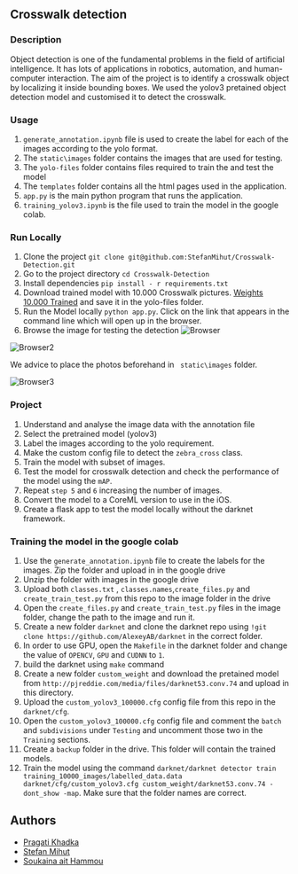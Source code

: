 
## Crosswalk detection 

### Description  
Object detection is one of the fundamental problems in the field of artificial intelligence. It has lots of applications in robotics, automation, and human-computer interaction. The aim of the project is to identify a crosswalk object by localizing it inside bounding boxes. We used the yolov3 pretained object detection model and customised it to detect the crosswalk. 

### Usage
1. `generate_annotation.ipynb` file is used to create the label for each of the images according to the yolo format.
2. The `static\images` folder contains the images that are used for testing.
3. The `yolo-files` folder contains files required to train the and test the model
4. The `templates` folder contains all the html pages used in the application.
5. `app.py` is the main python program that runs the application.
6. `training_yolov3.ipynb` is the file used to train the model in the google colab.

### Run Locally  
1. Clone the project  `git clone git@github.com:StefanMihut/Crosswalk-Detection.git`
2. Go to the project directory  `cd Crosswalk-Detection`
3. Install dependencies   `pip install - r requirements.txt`
4. Download trained model with 10.000 Crosswalk pictures.  [Weights 10.000 Trained](https://wetransfer.com/downloads/ef34c320e818294aedd6a5682c831f3920220825075438/8f718f)  and save it in the yolo-files folder.  
5. Run the Model locally `python app.py`.  Click on the link that appears in the command line which will open up in the browser.  
6. Browse the image for testing the detection 
![Browser](https://i.imgur.com/rEnlMcY.png")  

![Browser2](https://i.imgur.com/zfVhRxw.png)  

We advice to place the photos beforehand in ` static\images` folder.    

![Browser3](https://i.imgur.com/ESexIzl.png)  

 
 ### Project 
1. Understand and analyse the image data with the annotation file 
2. Select the pretrained model (yolov3)
3. Label the images according to the yolo requirement.
4. Make the custom config file to detect the `zebra_cross` class.
5. Train the model with subset of images.
6. Test the model for crosswalk detection and check the performance of the model using the `mAP`.
7. Repeat `step 5` and `6` increasing the number of images.
7. Convert the model to a CoreML version to use in the iOS.
8. Create a flask app to test the model locally without the darknet framework.

### Training the model in the google colab  
1. Use the `generate_annotation.ipynb` file to create the labels for the images. Zip the folder
and upload in in the google drive
2. Unzip the folder with images in the google drive
5. Upload both  `classes.txt` , `classes.names`,`create_files.py` and `create_train_test.py` from this repo to the image folder in the drive
6. Open the `create_files.py` and `create_train_test.py` files in the image folder, change the path to the image and run it.
7. Create a new folder `darknet` and clone the darknet repo using `!git clone https://github.com/AlexeyAB/darknet` in the correct folder.
8. In order to use GPU, open the `Makefile` in the darknet folder and change the value of `OPENCV`, `GPU` and `CUDNN` to `1`.
9. build the darknet using `make` command
10. Create a new folder `custom_weight` and download the pretained model from `http://pjreddie.com/media/files/darknet53.conv.74` and upload in this directory.
11. Upload the `custom_yolov3_100000.cfg` config file from this repo in the `darknet/cfg`.
12. Open the `custom_yolov3_100000.cfg` config file and comment the `batch` and `subdivisions` under `Testing`
and uncomment those two in the `Training` sections.
13. Create a `backup` folder in the drive. This folder will contain the trained models.
14. Train the model using the command `darknet/darknet detector train training_10000_images/labelled_data.data darknet/cfg/custom_yolov3.cfg custom_weight/darknet53.conv.74 -dont_show -map`. Make sure that the folder names are correct.

## Authors 
* [Pragati Khadka](https://github.com/PragatiKhadka)
* [Stefan Mihut](https://github.com/StefanMihut)
* [Soukaina ait Hammou](https://github.com/soukiait)
